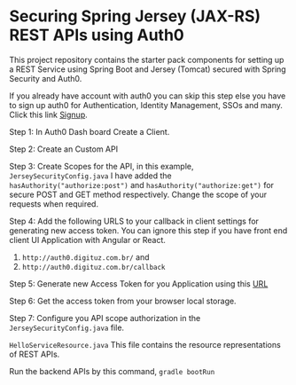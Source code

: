 # Securing Spring Jersey (JAX-RS) REST APIs using Auth0 
This project repository contains the starter pack components for setting up a REST Service using Spring Boot and Jersey (Tomcat) secured with Spring Security and Auth0.
	
If you already have account with auth0 you can skip this step else you have to sign up auth0 for Authentication, Identity Management, SSOs and many. Click this link [Signup](https://auth0.com/signup).
	
Step 1: In Auth0 Dash board Create a Client.

Step 2: Create an Custom API 

Step 3: Create Scopes for the API, in this example, `JerseySecurityConfig.java` I have added the `hasAuthority("authorize:post")` and `hasAuthority("authorize:get")` for secure POST and GET method respectively. Change the scope of your requests when required.

Step 4: Add the following URLS to your callback in client settings for generating new access token. You can ignore this step if you have front end client UI Application with Angular or React.
1. `http://auth0.digituz.com.br/` and
2. `http://auth0.digituz.com.br/callback` 
		
Step 5: Generate new Access Token for you Application using this [URL](http://auth0.digituz.com.br/http-client)
		
Step 6: Get the access token from your browser local storage. 

Step 7: Configure you API scope authorization in the `JerseySecurityConfig.java` file.   
	
`HelloServiceResource.java` This file contains the resource representations of REST APIs.
	
Run the backend APIs by this command, `gradle bootRun`
	
 

